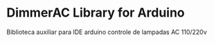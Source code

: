 DimmerAC Library for Arduino
==========================
Biblioteca auxiliar para IDE arduino controle de lampadas AC 110/220v
